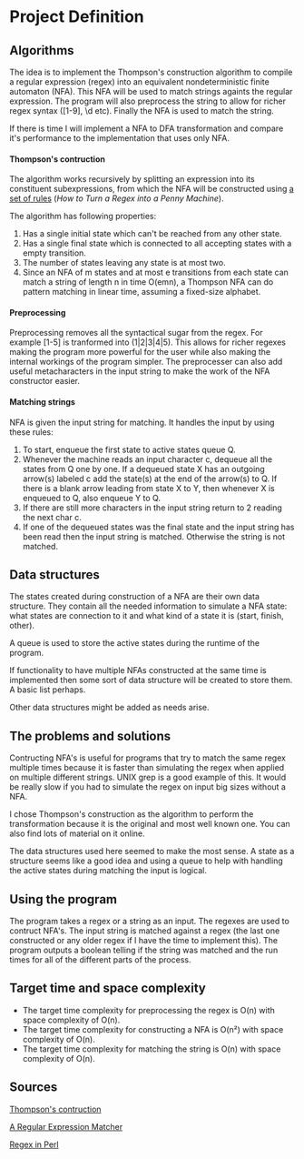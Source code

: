 # Project Definition

## Algorithms

The idea is to implement the Thompson's construction algorithm to compile a regular expression (regex) into an equivalent nondeterministic finite automaton (NFA). This NFA will be used to match strings againts the regular expression. The program will also preprocess the string to allow for richer regex syntax ([1-9], \d etc). Finally the NFA is used to match the string.

If there is time I will implement a NFA to DFA transformation and compare it's performance to the implementation that uses only NFA. 

#### Thompson's contruction

The algorithm works recursively by splitting an expression into its constituent subexpressions, from which the NFA will be constructed using [a set of rules](https://perl.plover.com/Regex/article.html) (*How to Turn a Regex into a Penny Machine*).

The algorithm has following properties: 

1. Has a single initial state which can't be reached from any other state.
2. Has a single final state which is connected to all accepting states with a empty transition.
3. The number of states leaving any state is at most two.
4. Since an NFA of m states and at most e transitions from each state can match a string of length n in time O(emn), a Thompson NFA can do pattern matching in linear time, assuming a fixed-size alphabet.

#### Preprocessing

Preprocessing removes all the syntactical sugar from the regex. For example [1-5] is tranformed into (1|2|3|4|5). This allows for richer regexes making the program more powerful for the user while also making the internal workings of the program simpler. The preprocesser can also add useful metacharacters in the input string to make the work of the NFA constructor easier.

#### Matching strings

NFA is given the input string for matching. It handles the input by using these rules:

1. To start, enqueue the first state to active states queue Q.
2. Whenever the machine reads an input character c, dequeue all the states from Q one by one. If a dequeued state X has an outgoing arrow(s) labeled c add the state(s) at the end of the arrow(s) to Q. If there is a blank arrow leading from state X to Y, then whenever X is enqueued to Q, also enqueue Y to Q.
3. If there are still more characters in the input string return to 2 reading the next char c. 
4. If one of the dequeued states was the final state and the input string has been read then the input string is matched. Otherwise the string is not matched.

## Data structures

The states created during construction of a NFA are their own data structure. They contain all the needed information to simulate a NFA state: what states are connection to it and what kind of a state it is (start, finish, other). 

A queue is used to store the active states during the runtime of the program.  

If functionality to have multiple NFAs constructed at the same time is implemented then some sort of data structure will be created to store them. A basic list perhaps.

Other data structures might be added as needs arise.

## The problems and solutions

Contructing NFA's is useful for programs that try to match the same regex multiple times because it is faster than simulating the regex when applied on multiple different strings. UNIX grep is a good example of this. It would be really slow if you had to simulate the regex on input big sizes without a NFA.

I chose Thompson's construction as the algorithm to perform the transformation because it is the original and most well known one. You can also find lots of material on it online.  

The data structures used here seemed to make the most sense. A state as a structure seems like a good idea and using a queue to help with handling the active states during matching the input is logical.

## Using the program

The program takes a regex or a string as an input. The regexes are used to contruct NFA's. The input string is matched against a regex (the last one constructed or any older regex if I have the time to implement this). The program outputs a boolean telling if the string was matched and the run times for all of the different parts of the process.

## Target time and space complexity

* The target time complexity for preprocessing the regex is O(n) with space complexity of O(n).
* The target time complexity for constructing a NFA is O(n²) with space complexity of O(n).
* The target time complexity for matching the string is O(n) with space complexity of O(n). 

## Sources

[Thompson's contruction](https://en.wikipedia.org/wiki/Thompson%27s_construction)

[A Regular Expression Matcher](http://www.cs.princeton.edu/courses/archive/spr09/cos333/beautiful.html)

[Regex in Perl](https://perl.plover.com/Regex/article.html)


